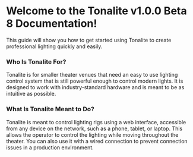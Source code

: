 # Welcome to the Tonalite v1.0.0 Beta 8 Documentation!

This guide will show you how to get started using Tonalite to create professional lighting quickly and easily.

### Who Is Tonalite For?

Tonalite is for smaller theater venues that need an easy to use lighting control system that is still powerful enough to control modern lights. It is designed to work with industry-standard hardware and is meant to be as intuitive as possible.

### What Is Tonalite Meant to Do?

Tonalite is meant to control lighting rigs using a web interface, accessible from any device on the network, such as a phone, tablet, or laptop. This allows the operator to control the lighting while moving throughout the theater. You can also use it with a wired connection to prevent connection issues in a production environment.

